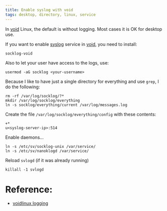 ```yaml
---
title: Enable syslog with void
tags: desktop, directory, linux, service
---
```


In [void][void] Linux, the default is without logging.  Most
cases it is OK for desktop use.

If you want to enable [syslog][log] service in [void][void],
you need to install:

```
socklog-void
```

Also to let your user have access to the logs, use:

```
usermod -aG socklog <your-username>
```

Because I like to have just a single directory for everything and use
`grep`, I do the following:

```
rm -rf /var/log/socklog/?*
mkdir /var/log/socklog/everything
ln -s socklog/everything/current /var/log/messages.log
```

Create the file `/var/log/socklog/everything/config` with these
contents:

```
+*
u<syslog-server-ip>:514
```

Enable daemons...

```
ln -s /etc/sv/socklog-unix /var/service/
ln -s /etc/sv/nanoklogd /var/service/
```

Reload `svlogd` (if it was already running)

```
killall -1 svlogd
```

# Reference:

- [voidlinux logging](https://docs.voidlinux.org/config/services/logging.html)


 [void]: https://voidlinux.org
 [log]: https://en.wikipedia.org/wiki/Syslog

